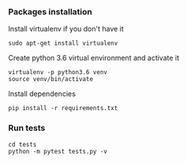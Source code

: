 ### Packages installation
Install virtualenv if you don't have it
```
sudo apt-get install virtualenv
```

Create python 3.6 virtual environment and activate it
```
virtualenv -p python3.6 venv
source venv/bin/activate
```
Install dependencies
```
pip install -r requirements.txt
```

### Run tests
```
cd tests
python -m pytest tests.py -v
```